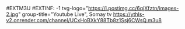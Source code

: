 #EXTM3U 
#EXTINF: -1 tvg-logo="https://i.postimg.cc/6qjXfztn/images-2.jpg" group-title="Youtube Live", Somay tv https://ythls-v2.onrender.com/channel/UCxHoBXkY88Tb8z1Ssj6CWsQ.m3u8
